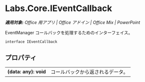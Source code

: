 
# <a name="labs.core.ieventcallback"></a>Labs.Core.IEventCallback

 _**適用対象:** Office 用アプリ | Office アドイン | Office Mix | PowerPoint_

EventManager コールバックを処理するためのインターフェイス。

```
interface IEventCallback
```


## <a name="properties"></a>プロパティ


|||
|:-----|:-----|
|**(data: any): void**|コールバックから返されるデータ。|

